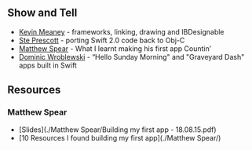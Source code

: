 ## Show and Tell

* [Kevin Meaney](https://twitter.com/cocoakevin) - frameworks, linking, drawing and IBDesignable
* [Ste Prescott](https://twitter.com/ste_prescott) - porting Swift 2.0 code back to Obj-C
* [Matthew Spear](https://twitter.com/matthew_spear) - What I learnt making his first app Countin’
* [Dominic Wroblewski](https://twitter.com/Domness) - “Hello Sunday Morning" and "Graveyard Dash" apps built in Swift


## Resources


### Matthew Spear

* [Slides](./Matthew Spear/Building my first app - 18.08.15.pdf)
* [10 Resources I found building my first app](./Matthew Spear/)